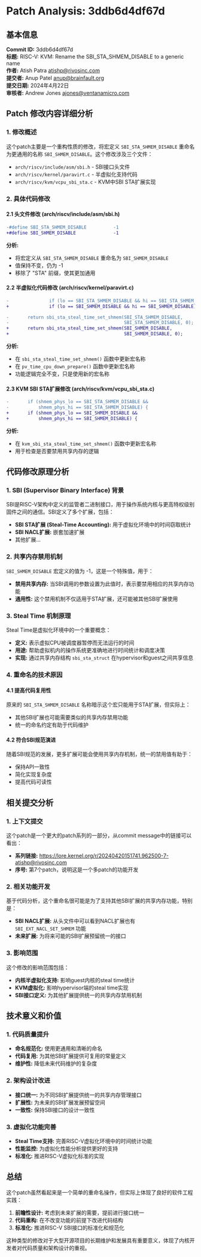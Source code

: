 # Patch Analysis: 3ddb6d4df67d

## 基本信息

**Commit ID:** 3ddb6d4df67d  
**标题:** RISC-V: KVM: Rename the SBI_STA_SHMEM_DISABLE to a generic name  
**作者:** Atish Patra <atishp@rivosinc.com>  
**提交者:** Anup Patel <anup@brainfault.org>  
**提交日期:** 2024年4月22日  
**审核者:** Andrew Jones <ajones@ventanamicro.com>  

## Patch 修改内容详细分析

### 1. 修改概述

这个patch主要是一个重构性质的修改，将宏定义 `SBI_STA_SHMEM_DISABLE` 重命名为更通用的名称 `SBI_SHMEM_DISABLE`。这个修改涉及三个文件：

- `arch/riscv/include/asm/sbi.h` - SBI接口头文件
- `arch/riscv/kernel/paravirt.c` - 半虚拟化支持代码
- `arch/riscv/kvm/vcpu_sbi_sta.c` - KVM中SBI STA扩展实现

### 2. 具体代码修改

#### 2.1 头文件修改 (arch/riscv/include/asm/sbi.h)

```diff
-#define SBI_STA_SHMEM_DISABLE          -1
+#define SBI_SHMEM_DISABLE              -1
```

**分析:**
- 将宏定义从 `SBI_STA_SHMEM_DISABLE` 重命名为 `SBI_SHMEM_DISABLE`
- 值保持不变，仍为 -1
- 移除了 "STA" 前缀，使其更加通用

#### 2.2 半虚拟化代码修改 (arch/riscv/kernel/paravirt.c)

```diff
-               if (lo == SBI_STA_SHMEM_DISABLE && hi == SBI_STA_SHMEM_DISABLE)
+               if (lo == SBI_SHMEM_DISABLE && hi == SBI_SHMEM_DISABLE)

-       return sbi_sta_steal_time_set_shmem(SBI_STA_SHMEM_DISABLE,
-                                           SBI_STA_SHMEM_DISABLE, 0);
+       return sbi_sta_steal_time_set_shmem(SBI_SHMEM_DISABLE,
+                                           SBI_SHMEM_DISABLE, 0);
```

**分析:**
- 在 `sbi_sta_steal_time_set_shmem()` 函数中更新宏名称
- 在 `pv_time_cpu_down_prepare()` 函数中更新宏名称
- 功能逻辑完全不变，只是使用新的宏名称

#### 2.3 KVM SBI STA扩展修改 (arch/riscv/kvm/vcpu_sbi_sta.c)

```diff
-       if (shmem_phys_lo == SBI_STA_SHMEM_DISABLE &&
-           shmem_phys_hi == SBI_STA_SHMEM_DISABLE) {
+       if (shmem_phys_lo == SBI_SHMEM_DISABLE &&
+           shmem_phys_hi == SBI_SHMEM_DISABLE) {
```

**分析:**
- 在 `kvm_sbi_sta_steal_time_set_shmem()` 函数中更新宏名称
- 用于检查是否要禁用共享内存的逻辑

## 代码修改原理分析

### 1. SBI (Supervisor Binary Interface) 背景

SBI是RISC-V架构中定义的监管者二进制接口，用于操作系统内核与更高特权级别固件之间的通信。SBI定义了多个扩展，包括：

- **SBI STA扩展 (Steal-Time Accounting):** 用于虚拟化环境中的时间窃取统计
- **SBI NACL扩展:** 嵌套加速扩展
- 其他扩展...

### 2. 共享内存禁用机制

`SBI_SHMEM_DISABLE` 宏定义的值为 -1，这是一个特殊值，用于：

- **禁用共享内存:** 当SBI调用的参数设置为此值时，表示要禁用相应的共享内存功能
- **通用性:** 这个禁用机制不仅适用于STA扩展，还可能被其他SBI扩展使用

### 3. Steal Time 机制原理

Steal Time是虚拟化环境中的一个重要概念：

- **定义:** 表示虚拟CPU被调度器暂停而无法运行的时间
- **用途:** 帮助虚拟机内的操作系统更准确地进行时间统计和调度决策
- **实现:** 通过共享内存结构 `sbi_sta_struct` 在hypervisor和guest之间共享信息

### 4. 重命名的技术原因

#### 4.1 提高代码复用性
原来的 `SBI_STA_SHMEM_DISABLE` 名称暗示这个宏只能用于STA扩展，但实际上：
- 其他SBI扩展也可能需要类似的共享内存禁用功能
- 统一的命名约定有助于代码维护

#### 4.2 符合SBI规范演进
随着SBI规范的发展，更多扩展可能会使用共享内存机制，统一的禁用值有助于：
- 保持API一致性
- 简化实现复杂度
- 提高代码可读性

## 相关提交分析

### 1. 上下文提交

这个patch是一个更大的patch系列的一部分，从commit message中的链接可以看出：
- **系列链接:** https://lore.kernel.org/r/20240420151741.962500-7-atishp@rivosinc.com
- **序号:** 第7个patch，说明这是一个多patch的功能开发

### 2. 相关功能开发

基于代码分析，这个重命名很可能是为了支持其他SBI扩展的共享内存功能，特别是：
- **SBI NACL扩展:** 从头文件中可以看到NACL扩展也有 `SBI_EXT_NACL_SET_SHMEM` 功能
- **未来扩展:** 为将来可能的SBI扩展预留统一的接口

### 3. 影响范围

这个修改的影响范围包括：
- **内核半虚拟化支持:** 影响guest内核的steal time统计
- **KVM虚拟化:** 影响hypervisor端的steal time实现
- **SBI接口定义:** 为其他扩展提供统一的共享内存禁用机制

## 技术意义和价值

### 1. 代码质量提升
- **命名规范化:** 使用更通用和清晰的命名
- **代码复用:** 为其他SBI扩展提供可复用的常量定义
- **维护性:** 降低未来代码维护的复杂度

### 2. 架构设计改进
- **接口统一:** 为不同SBI扩展提供统一的共享内存管理接口
- **扩展性:** 为未来的SBI扩展发展预留空间
- **一致性:** 保持SBI接口的设计一致性

### 3. 虚拟化功能完善
- **Steal Time支持:** 完善RISC-V虚拟化环境中的时间统计功能
- **性能监控:** 为虚拟化性能分析提供更好的支持
- **标准化:** 推进RISC-V虚拟化标准的实现

## 总结

这个patch虽然看起来是一个简单的重命名操作，但实际上体现了良好的软件工程实践：

1. **前瞻性设计:** 考虑到未来扩展的需要，提前进行接口统一
2. **代码重构:** 在不改变功能的前提下改进代码结构
3. **标准化:** 推进RISC-V SBI接口的标准化和规范化

这种类型的修改对于大型开源项目的长期维护和发展具有重要意义，体现了内核开发者对代码质量和架构设计的重视。